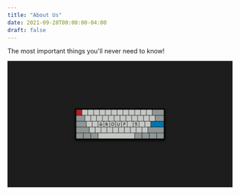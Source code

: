 ```yaml
---
title: "About Us"
date: 2021-09-28T00:00:00-04:00
draft: false
---
```


The most important things you'll never need to know! 

![screenshot](https://raw.githubusercontent.com/MesamJ/302_Group_5/master/content/Menus/PFPnew.jpg)
